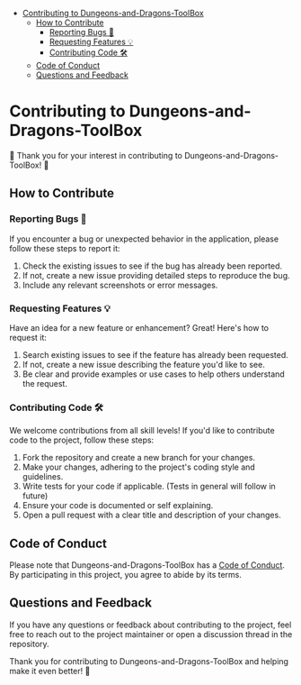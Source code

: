 - [Contributing to Dungeons-and-Dragons-ToolBox](#contributing-to-dungeons-and-dragons-toolbox)
  - [How to Contribute](#how-to-contribute)
    - [Reporting Bugs 🐞](#reporting-bugs-)
    - [Requesting Features 💡](#requesting-features-)
    - [Contributing Code 🛠️](#contributing-code-️)
  - [Code of Conduct](#code-of-conduct)
  - [Questions and Feedback](#questions-and-feedback)

# Contributing to Dungeons-and-Dragons-ToolBox

🎲 Thank you for your interest in contributing to Dungeons-and-Dragons-ToolBox! 🐉

## How to Contribute

### Reporting Bugs 🐞

If you encounter a bug or unexpected behavior in the application, please follow these steps to report it:

1. Check the existing issues to see if the bug has already been reported.
2. If not, create a new issue providing detailed steps to reproduce the bug.
3. Include any relevant screenshots or error messages.

### Requesting Features 💡

Have an idea for a new feature or enhancement? Great! Here's how to request it:

1. Search existing issues to see if the feature has already been requested.
2. If not, create a new issue describing the feature you'd like to see.
3. Be clear and provide examples or use cases to help others understand the request.

### Contributing Code 🛠️

We welcome contributions from all skill levels! If you'd like to contribute code to the project, follow these steps:

1. Fork the repository and create a new branch for your changes.
2. Make your changes, adhering to the project's coding style and guidelines.
3. Write tests for your code if applicable. (Tests in general will follow in future)
4. Ensure your code is documented or self explaining.
5. Open a pull request with a clear title and description of your changes.

## Code of Conduct

Please note that Dungeons-and-Dragons-ToolBox has a [Code of Conduct](CODE_OF_CONDUCT.md). By participating in this project, you agree to abide by its terms.

## Questions and Feedback

If you have any questions or feedback about contributing to the project, feel free to reach out to the project maintainer or open a discussion thread in the repository.

Thank you for contributing to Dungeons-and-Dragons-ToolBox and helping make it even better! 🌟
